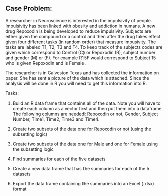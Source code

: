 ## Case Problem:

A researcher in Neuroscience is interested in the impulsivity of people.  Impulsivity has been linked with obesity and addiction in humans.  A new drug Repoxodin is being developed to reduce impulsivity.  Subjects are either given the compound or a control and then after the drug takes effect given four different tasks (in random order) that measure impusivity.  The tasks are labeled T1, T2, T3 and T4.  To keep track of the subjects codes are given which correspond to Control (C) or Repoxodin (R), subject number and gender (M) or (F).  For example R15F would correspond to Subject 15 who is given Repoxodin and is Female.

The researcher is in Galveston Texas and has collected the information on paper.  She has sent a picture of the data which is attached.  Since the analysis will be done in R you will need to get this information into R.

Tasks:

1.  Build an R data frame that contains all of the data.  Note you will have to create each column as a vector first and then put them into a dataframe.  The following columns are needed:  Repoxodin or not, Gender, Subject Number, Time1, Time2, Time3 and Time4. 

2.  Create two subsets of the data one for Repoxodin or not (using the subsetting logic)

3.  Create two subsets of the data one for Male and one for Female using the subsetting logic 

4.  Find summaries for each of the five datasets 

5.  Create a new data frame that has the summaries for each of the 5 datasets 

6.  Export the data frame containing the summaries into an Excel (.xlsx) format
